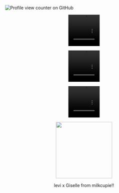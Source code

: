![Profile view counter on GitHub](https://komarev.com/ghpvc/?username=PromiseEverlasting&color=f2965e&style=for-the-badge&label=Ackerman)
<p align="center">
<video src=https://github.com/user-attachments/assets/bc41748b-47d2-4dd3-966e-dfc71f4b7a03 width=100 height=100/> 
  <p align="center">
<video src=https://github.com/user-attachments/assets/c25494bf-be5c-4c15-9642-1f1686d60aed width=100 height=100/> 
  <p align="center">
<video src=https://github.com/user-attachments/assets/87d27be5-dcc0-413a-909c-c0ab20417025 width=100 height=100/> 
<p align="center">
<img width="180" src="https://i.pinimg.com/736x/83/bc/57/83bc575dad463e6b4f2bc99ed5367040.jpg">
  <p align="center">
   levi x Giselle from milkcupie!! 





















